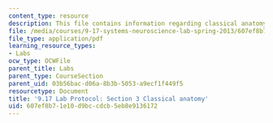 ```yaml
---
content_type: resource
description: This file contains information regarding classical anatomy.
file: /media/courses/9-17-systems-neuroscience-lab-spring-2013/607ef8b71e10d9bccdcb5eb8e9136172_MIT9_17S13_Chapter3.pdf
file_type: application/pdf
learning_resource_types:
- Labs
ocw_type: OCWFile
parent_title: Labs
parent_type: CourseSection
parent_uid: 03b56bac-d06a-8b3b-5053-a9ecf1f449f5
resourcetype: Document
title: '9.17 Lab Protocol: Section 3 Classical anatomy'
uid: 607ef8b7-1e10-d9bc-cdcb-5eb8e9136172
---
```

